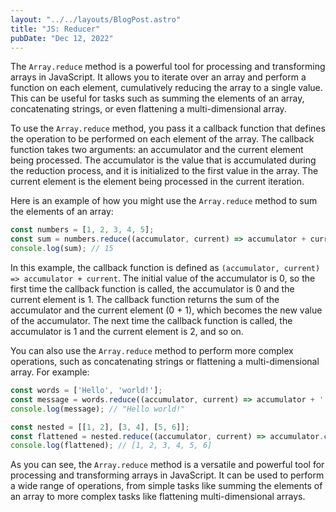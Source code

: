 ```yaml
---
layout: "../../layouts/BlogPost.astro"
title: "JS: Reducer"
pubDate: "Dec 12, 2022"
---
```


The `Array.reduce` method is a powerful tool for processing and transforming arrays in JavaScript. It allows you to iterate over an array and perform a function on each element, cumulatively reducing the array to a single value. This can be useful for tasks such as summing the elements of an array, concatenating strings, or even flattening a multi-dimensional array.

To use the `Array.reduce` method, you pass it a callback function that defines the operation to be performed on each element of the array. The callback function takes two arguments: an accumulator and the current element being processed. The accumulator is the value that is accumulated during the reduction process, and it is initialized to the first value in the array. The current element is the element being processed in the current iteration.

Here is an example of how you might use the `Array.reduce` method to sum the elements of an array:

```javascript
const numbers = [1, 2, 3, 4, 5];
const sum = numbers.reduce((accumulator, current) => accumulator + current, 0);
console.log(sum); // 15
```

In this example, the callback function is defined as `(accumulator, current) => accumulator + current`. The initial value of the accumulator is 0, so the first time the callback function is called, the accumulator is 0 and the current element is 1. The callback function returns the sum of the accumulator and the current element (0 + 1), which becomes the new value of the accumulator. The next time the callback function is called, the accumulator is 1 and the current element is 2, and so on.

You can also use the `Array.reduce` method to perform more complex operations, such as concatenating strings or flattening a multi-dimensional array. For example:

```javascript
const words = ['Hello', 'world!'];
const message = words.reduce((accumulator, current) => accumulator + ' ' + current);
console.log(message); // "Hello world!"

const nested = [[1, 2], [3, 4], [5, 6]];
const flattened = nested.reduce((accumulator, current) => accumulator.concat(current), []);
console.log(flattened); // [1, 2, 3, 4, 5, 6]
```

As you can see, the `Array.reduce` method is a versatile and powerful tool for processing and transforming arrays in JavaScript. It can be used to perform a wide range of operations, from simple tasks like summing the elements of an array to more complex tasks like flattening multi-dimensional arrays.